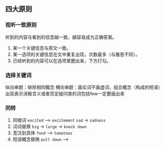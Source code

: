 ## 四大原则
### 视听一致原则
听到的内容与看到的信息越一致，越容易成为正确答案。
1. 某一个关键信息与原文一致。
2. 某一选项的关键信息在文中重复出现，次数最多（与雅思不同）。
3. 已经听到的内容可以在选项里圈出来，下方打勾。

### 选择关键词
纵向审题：排除相同概念
横向审题：画实词不画虚词，组合概念（构成的短语）
出现表示消极含义或者否定疑问类的词包括few一定要画出来

### 同转
1. 同根词
`excited` --> `excitement`
`sad` -> `sadness`
2. 词词替换
`big` -> `large` -> `knock down`
3. 宽泛到具体
`food` --> `tomatoes`
4. 短语概念替换
`pull down` --> 
<!--stackedit_data:
eyJoaXN0b3J5IjpbMjA4ODQ1NDA0LDEwNTAyOTgzNzgsLTE4MT
Q0NjgxODcsLTMzMzMyMDMwXX0=
-->